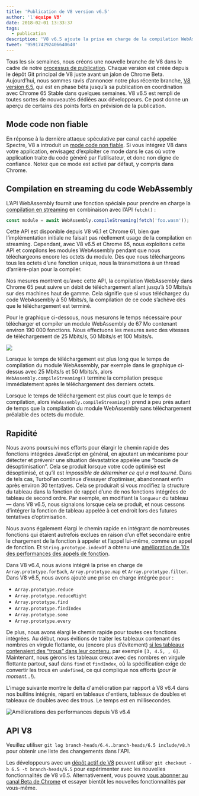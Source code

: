 ```yaml
---
title: 'Publication de V8 version v6.5'
author: 'l'équipe V8'
date: 2018-02-01 13:33:37
tags:
  - publication
description: 'V8 v6.5 ajoute la prise en charge de la compilation WebAssembly en streaming et inclut un nouveau “mode code non fiable”.'
tweet: '959174292406640640'
---
```

Tous les six semaines, nous créons une nouvelle branche de V8 dans le cadre de notre [processus de publication](/docs/release-process). Chaque version est créée depuis le dépôt Git principal de V8 juste avant un jalon de Chrome Beta. Aujourd’hui, nous sommes ravis d’annoncer notre plus récente branche, [V8 version 6.5](https://chromium.googlesource.com/v8/v8.git/+log/branch-heads/6.5), qui est en phase bêta jusqu’à sa publication en coordination avec Chrome 65 Stable dans quelques semaines. V8 v6.5 est rempli de toutes sortes de nouveautés dédiées aux développeurs. Ce post donne un aperçu de certains des points forts en prévision de la publication.

<!--truncate-->
## Mode code non fiable

En réponse à la dernière attaque spéculative par canal caché appelée Spectre, V8 a introduit un [mode code non fiable](/docs/untrusted-code-mitigations). Si vous intégrez V8 dans votre application, envisagez d’exploiter ce mode dans le cas où votre application traite du code généré par l’utilisateur, et donc non digne de confiance. Notez que ce mode est activé par défaut, y compris dans Chrome.

## Compilation en streaming du code WebAssembly

L’API WebAssembly fournit une fonction spéciale pour prendre en charge la [compilation en streaming](https://developers.google.com/web/updates/2018/04/loading-wasm) en combinaison avec l’API `fetch()` :

```js
const module = await WebAssembly.compileStreaming(fetch('foo.wasm'));
```

Cette API est disponible depuis V8 v6.1 et Chrome 61, bien que l’implémentation initiale ne faisait pas réellement usage de la compilation en streaming. Cependant, avec V8 v6.5 et Chrome 65, nous exploitons cette API et compilons les modules WebAssembly pendant que nous téléchargeons encore les octets du module. Dès que nous téléchargeons tous les octets d’une fonction unique, nous la transmettons à un thread d’arrière-plan pour la compiler.

Nos mesures montrent qu’avec cette API, la compilation WebAssembly dans Chrome 65 peut suivre un débit de téléchargement allant jusqu’à 50 Mbits/s sur des machines haut de gamme. Cela signifie que si vous téléchargez du code WebAssembly à 50 Mbits/s, la compilation de ce code s’achève dès que le téléchargement est terminé.

Pour le graphique ci-dessous, nous mesurons le temps nécessaire pour télécharger et compiler un module WebAssembly de 67 Mo contenant environ 190 000 fonctions. Nous effectuons les mesures avec des vitesses de téléchargement de 25 Mbits/s, 50 Mbits/s et 100 Mbits/s.

![](/_img/v8-release-65/wasm-streaming-compilation.svg)

Lorsque le temps de téléchargement est plus long que le temps de compilation du module WebAssembly, par exemple dans le graphique ci-dessus avec 25 Mbits/s et 50 Mbits/s, alors `WebAssembly.compileStreaming()` termine la compilation presque immédiatement après le téléchargement des derniers octets.

Lorsque le temps de téléchargement est plus court que le temps de compilation, alors `WebAssembly.compileStreaming()` prend à peu près autant de temps que la compilation du module WebAssembly sans téléchargement préalable des octets du module.

## Rapidité

Nous avons poursuivi nos efforts pour élargir le chemin rapide des fonctions intégrées JavaScript en général, en ajoutant un mécanisme pour détecter et prévenir une situation dévastatrice appelée une “boucle de désoptimisation”. Cela se produit lorsque votre code optimisé est désoptimisé, et qu’il est _impossible de déterminer ce qui a mal tourné_. Dans de tels cas, TurboFan continue d’essayer d’optimiser, abandonnant enfin après environ 30 tentatives. Cela se produirait si vous modifiez la structure du tableau dans la fonction de rappel d’une de nos fonctions intégrées de tableau de second ordre. Par exemple, en modifiant la `longueur` du tableau — dans V8 v6.5, nous signalons lorsque cela se produit, et nous cessons d’intégrer la fonction de tableau appelée à cet endroit lors des futures tentatives d’optimisation.

Nous avons également élargi le chemin rapide en intégrant de nombreuses fonctions qui étaient autrefois exclues en raison d’un effet secondaire entre le chargement de la fonction à appeler et l’appel lui-même, comme un appel de fonction. Et `String.prototype.indexOf` a obtenu une [amélioration de 10× des performances des appels de fonction](https://bugs.chromium.org/p/v8/issues/detail?id=6270).

Dans V8 v6.4, nous avions intégré la prise en charge de `Array.prototype.forEach`, `Array.prototype.map` et `Array.prototype.filter`. Dans V8 v6.5, nous avons ajouté une prise en charge intégrée pour :

- `Array.prototype.reduce`
- `Array.prototype.reduceRight`
- `Array.prototype.find`
- `Array.prototype.findIndex`
- `Array.prototype.some`
- `Array.prototype.every`

De plus, nous avons élargi le chemin rapide pour toutes ces fonctions intégrées. Au début, nous évitions de traiter les tableaux contenant des nombres en virgule flottante, ou (encore plus d’évitement) [si les tableaux contenaient des “trous” dans leur contenu](/blog/elements-kinds), par exemple `[3, 4.5, , 6]`. Maintenant, nous gérons les tableaux creux avec des nombres en virgule flottante partout, sauf dans `find` et `findIndex`, où la spécification exige de convertir les trous en `undefined`, ce qui complique nos efforts (_pour le moment…!_).

L'image suivante montre le delta d'amélioration par rapport à V8 v6.4 dans nos builtins intégrés, réparti en tableaux d'entiers, tableaux de doubles et tableaux de doubles avec des trous. Le temps est en millisecondes.

![Améliorations des performances depuis V8 v6.4](/_img/v8-release-65/performance-improvements.svg)

## API V8

Veuillez utiliser `git log branch-heads/6.4..branch-heads/6.5 include/v8.h` pour obtenir une liste des changements dans l'API.

Les développeurs avec un [dépôt actif de V8](/docs/source-code#using-git) peuvent utiliser `git checkout -b 6.5 -t branch-heads/6.5` pour expérimenter avec les nouvelles fonctionnalités de V8 v6.5. Alternativement, vous pouvez [vous abonner au canal Beta de Chrome](https://www.google.com/chrome/browser/beta.html) et essayer bientôt les nouvelles fonctionnalités par vous-même.
